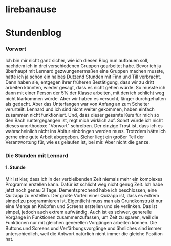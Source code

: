 # lirebanause


# Stundenblog

### Vorwort

Ich bin mir nicht ganz sicher, wie ich diesen Blog nun aufbauen soll, nachdem ich in drei verschiedenen Gruppen gearbeitet habe. Bevor ich ja überhaupt mit Lennard gezwungenermaßen eine Gruppen machen musste, hatte ich ja schon ein halbes Dutzend Stunden mit Finn und Till verbracht. Dann haben sie, entgegen ihrer früheren Bestätigung, dass wir zu dritt arbeiten könnten, wieder gesagt, dass es nicht gehen würde. So musste ich dann mit einer Person der 5% der Klasse arbeiten, mit den ich schlicht weg nicht klarkommen würde. Aber wir haben es versucht, länger durchgehalten als gedacht. Aber das Unterfangen war von Anfang an zum Scheiter verurteilt. Lennard und ich sind nicht weiter gekommen, haben einfach zusammen nicht funktioniert. Und, dass dieser gesamte Kurs für mich so den Bach runtergegangen ist, regt mich wirklich auf. Sonst würde ich nicht dieses unorthodoxe "Vorwort" schreiben. Der einzige Trost ist, dass ich es wahrscheinlich nicht ins Abitur einbringen werden muss. Trotzdem hätte ich gerne eine gute Arbeit abgegeben. Sicher liegt ein großer Teil der Verantwortung für, wie es gelaufen ist, bei mir. Aber nicht die ganze.

### Die Stunden mit Lennard



#### 1. Stunde

Mir ist klar, dass ich in der verbleibenden Zeit niemals mehr ein komplexes Programm erstellen kann. Dafür ist schlicht weg nicht genug Zeit. Ich habe jetzt noch genau 3 Tage. Dementsprechend habe ich beschlossen, eine Quizapp zu erstellen. Der große Vorteil einer Quizapp ist, dass es extrem simpel zu programmieren ist. Eigentlicht muss man als Grundkonstrukt nur eine Menge an Knöpfen und Screens erstellen und sie verlinken. Das ist simpel, jedoch auch extrem aufwändig. Auch ist es schwer, generelle Vorgänge in Funktionen zusammenzufassen, um Zeit zu sparen, weil die Funktionen nur mit gleichen generellen Vorgängen arbeiten können. Die Buttons und Screens und Verfärbungsvorgänge und ähnliches sind immer unterschiedlich, weil die Antwort natürlich nicht immer die gleiche Position hat.


